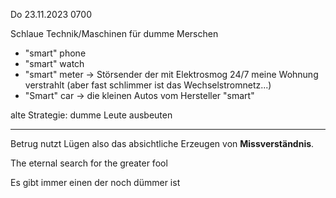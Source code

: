 Do 23.11.2023 0700

Schlaue Technik/Maschinen
für dumme Merschen

- "smart" phone
- "smart" watch
- "smart" meter → Störsender der mit Elektrosmog 24/7 meine Wohnung verstrahlt (aber fast schlimmer ist das Wechselstromnetz...)
- "Smart" car → die kleinen Autos vom Hersteller "smart"

alte Strategie:
dumme Leute ausbeuten

----

Betrug nutzt Lügen
also das absichtliche
Erzeugen von **Missverständnis**.

The eternal search for the greater fool

Es gibt immer einen der noch dümmer ist
